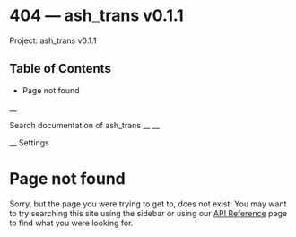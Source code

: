 # 404 — ash_trans v0.1.1

Project: ash_trans v0.1.1

## Table of Contents

- Page not found

__

Search documentation of ash_trans __ __

__ Settings

#  Page not found

Sorry, but the page you were trying to get to, does not exist. You may want to try searching this site using the sidebar or using our [API Reference](external_link) page to find what you were looking for.
